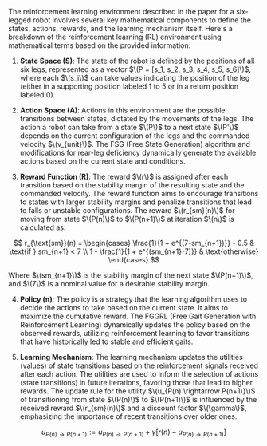 The reinforcement learning environment described in the paper for a six-legged robot involves several key mathematical components to define the states, actions, rewards, and the learning mechanism itself. Here's a breakdown of the reinforcement learning (RL) environment using mathematical terms based on the provided information:

1. **State Space (S)**: The state of the robot is defined by the positions of all six legs, represented as a vector $\(P = [s_1, s_2, s_3, s_4, s_5, s_6]\)$, where each $\(s_i\)$ can take values indicating the position of the leg (either in a supporting position labeled 1 to 5 or in a return position labeled 0).

2. **Action Space (A)**: Actions in this environment are the possible transitions between states, dictated by the movements of the legs. The action a robot can take from a state $\(P\)$ to a next state $\(P'\)$ depends on the current configuration of the legs and the commanded velocity $\(v_{unit}\)$. The FSG (Free State Generation) algorithm and modifications for rear-leg deficiency dynamically generate the available actions based on the current state and conditions.

3. **Reward Function (R)**: The reward $\(r\)$ is assigned after each transition based on the stability margin of the resulting state and the commanded velocity. The reward function aims to encourage transitions to states with larger stability margins and penalize transitions that lead to falls or unstable configurations. The reward $\(r_{sm}(n)\)$ for moving from state $\(P(n)\)$ to $\(P(n+1)\)$ at iteration $\(n\)$ is calculated as:

$$
r_{\text{sm}}(n) = 
\begin{cases} 
\frac{1}{1 + e^{(7-sm_{n+1})}} - 0.5 & \text{if } sm_{n+1} < 7 \\
1 - \frac{1}{1 + e^{(sm_{n+1}-7)}} & \text{otherwise}
\end{cases}
$$


Where $\(sm_{n+1}\)$ is the stability margin of the next state $\(P(n+1)\)$, and $\(7\)$ is a nominal value for a desirable stability margin.

4. **Policy (π)**: The policy is a strategy that the learning algorithm uses to decide the actions to take based on the current state. It aims to maximize the cumulative reward. The FGGRL (Free Gait Generation with Reinforcement Learning) dynamically updates the policy based on the observed rewards, utilizing reinforcement learning to favor transitions that have historically led to stable and efficient gaits.

5. **Learning Mechanism**: The learning mechanism updates the utilities (values) of state transitions based on the reinforcement signals received after each action. The utilities are used to inform the selection of actions (state transitions) in future iterations, favoring those that lead to higher rewards. The update rule for the utility $\(u_{P(n) \rightarrow P(n+1)}\)$ of transitioning from state $\(P(n)\)$ to $\(P(n+1)\)$ is influenced by the received reward $\(r_{sm}(n)\)$ and a discount factor $\(\gamma\)$, emphasizing the importance of recent transitions over older ones.

$$ u_{P(n) \to P(n+1)} := u_{P(n) \to P(n+1)} + \gamma [r(n) - u_{P(n) \to P(n+1)}] $$

